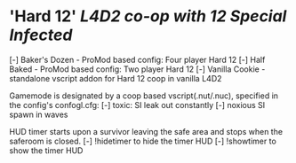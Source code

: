 # 'Hard 12' *L4D2 co-op with 12 Special Infected*
  [-] Baker's Dozen - ProMod based config: Four player Hard 12
  [-] Half Baked    - ProMod based config: Two player Hard 12
  [-] Vanilla Cookie - standalone vscript addon for Hard 12 coop in vanilla L4D2

Gamemode is designated by a coop based vscript(.nut/.nuc), specified in the config's confogl.cfg:
  [-] toxic: SI leak out constantly
  [-] noxious SI spawn in waves

HUD timer starts upon a survivor leaving the safe area and stops when the saferoom is closed.
  [-] !hidetimer to hide the timer HUD
  [-] !showtimer to show the timer HUD



